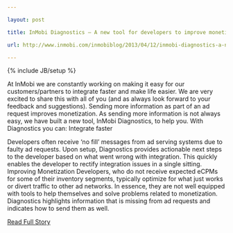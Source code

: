 ---
layout: post
title: InMobi Diagnostics – A new tool for developers to improve monetization
url: http://www.inmobi.com/inmobiblog/2013/04/12/inmobi-diagnostics-a-new-tool-for-developers-to-improve-monetization/
---
{% include JB/setup %}
<p>  At InMobi we are constantly working on making it easy for our customers/partners to integrate faster and make life easier.  We are very excited to share this with all of you (and as always look forward to your feedback and suggestions).  Sending more information as part of an ad request improves monetization.  As sending more information is not always easy, we have built a new tool, InMobi Diagnostics, to help you.  With Diagnostics you can: 
 Integrate faster
 
 Developers often receive ‘no fill’ messages from ad serving systems due to faulty ad requests.  Upon setup, Diagnostics provides actionable next steps to the developer based on what went wrong with integration.  This quickly enables the developer to rectify integration issues in a single sitting.  Improving Monetization
 Developers, who do not receive expected eCPMs for some of their inventory segments, typically optimize for what just works or divert traffic to other ad networks.  In essence, they are not well equipped with tools to help themselves and solve problems related to monetization.  Diagnostics highlights information that is missing from ad requests and indicates how to send them as well.<br />
<p><a href="http://www.inmobi.com/inmobiblog/2013/04/12/inmobi-diagnostics-a-new-tool-for-developers-to-improve-monetization/">Read Full Story</a></p>
